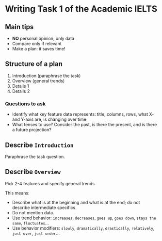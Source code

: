 # Writing Task 1 of the Academic IELTS


## Main tips

- **NO** personal opinion, only data
- Compare only if relevant
- Make a plan: it saves time!


## Structure of a plan
1. Introduction (paraphrase the task)
2. Overview (general trends)
3. Details 1
4. Details 2


### Questions to ask
- Identify what key feature data represents: title, columns, rows, what X- and Y-axis are, is changing over time
- What tenses to use? Consider the past, is there the present, and is there a future projection?


## Describe `Introduction`

Paraphrase the task question.


## Describe `Overview`

Pick 2-4 features and specify general trends.

This means:

- Describe what is at the beginning and what is at the end; do not describe intermediate specifics.
- Do not mention data.
- Use trend behavior: `increases`, `decreases`, `goes up`, `goes down`, `stays the same`, `fluctuates`...
- Use behavior modifiers: `slowly`, `dramatically`, `drastically`, `relatively`, `just over`, `just under`...
